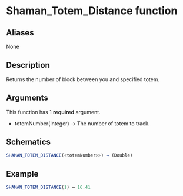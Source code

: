 # Shaman_Totem_Distance function

## Aliases

None

## Description

Returns the number of block between you and specified totem.

## Arguments

This function has 1 **required** argument.

- totemNumber(Integer) → The number of totem to track.

## Schematics

```js
SHAMAN_TOTEM_DISTANCE(<totemNumber>>) → (Double)
```

## Example

```js
SHAMAN_TOTEM_DISTANCE(1) → 16.41
```
